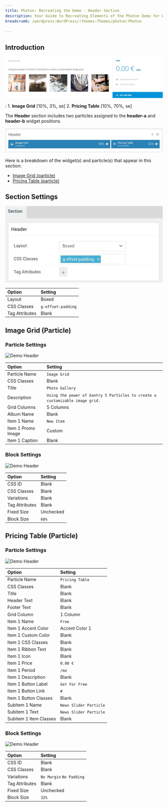 ```yaml
---
title: Photon: Recreating the Demo - Header Section
description: Your Guide to Recreating Elements of the Photon Demo for WordPress
breadcrumb: /wordpress:WordPress/!themes:Themes/photon:Photon

---
```


## Introduction

![](assets/demo_3.jpeg)

:	1. **Image Grid** [10%, 3%, se]
	2. **Pricing Table** [10%, 70%, se]

The **Header** section includes two particles assigned to the **header-a** and **header-b** widget positions.

![](assets/home_header.jpeg)

Here is a breakdown of the widget(s) and particle(s) that appear in this section:

* [Image Grid (particle)](#image-grid-(particle))
* [Pricing Table (particle)](#pricing-grid-(particle))

## Section Settings

![](assets/demo_header_settings.jpeg)

| Option           | Setting            |
| :--------------- | :----------        |
| Layout           | Boxed              |
| CSS Classes      | `g-offset-padding` |
| Tag Attributes   | Blank              |

## Image Grid (Particle)

### Particle Settings

![Demo Header](demo_header_1.jpeg)

| Option             | Setting                                                                      |
| :-----             | :-----                                                                       |
| Particle Name      | `Image Grid`                                                                 |
| CSS Classes        | Blank                                                                        |
| Title              | `Photo Gallery`                                                              |
| Description        | `Using the power of Gantry 5 Particles to create a customizable image grid.` |
| Grid Columns       | 5 Columns                                                                    |
| Album Name         | Blank                                                                        |
| Item 1 Name        | `New Item`                                                                   |
| Item 1 Promo Image | Custom                                                                       |
| Item 1 Caption     | Blank                                                                        |

### Block Settings

![Demo Header](demo_header_2.jpeg)

| Option         | Setting   |
| :-----         | :-----    |
| CSS ID         | Blank     |
| CSS Classes    | Blank     |
| Variations     | Blank     |
| Tag Attributes | Blank     |
| Fixed Size     | Unchecked |
| Block Size     | `68%`     |

## Pricing Table (Particle)

### Particle Settings

![Demo Header](demo_header_3.jpeg)

| Option                 | Setting                |
| :-----                 | :-----                 |
| Particle Name          | `Pricing Table`        |
| CSS Classes            | Blank                  |
| Title                  | Blank                  |
| Header Text            | Blank                  |
| Footer Text            | Blank                  |
| Grid Column            | 1 Column               |
| Item 1 Name            | `Free`                 |
| Item 1 Accent Color    | Accent Color 1         |
| Item 1 Custom Color    | Blank                  |
| Item 1 CSS Classes     | Blank                  |
| Item 1 Ribbon Text     | Blank                  |
| Item 1 Icon            | Blank                  |
| Item 1 Price           | `0.00 €`               |
| Item 1 Period          | `/mo`                  |
| Item 1 Description     | Blank                  |
| Item 1 Button Label    | `Get For Free`         |
| Item 1 Button Link     | `#`                    |
| Item 1 Button Classes  | Blank                  |
| Subitem 1 Name         | `News Slider Particle` |
| Subitem 1 Text         | `News Slider Particle` |
| Subitem 1 Item Classes | Blank                  |

### Block Settings

![Demo Header](demo_header_4.jpeg)

| Option         | Setting                  |
| :-----         | :-----                   |
| CSS ID         | Blank                    |
| CSS Classes    | Blank                    |
| Variations     | `No Margin` `No Padding` |
| Tag Attributes | Blank                    |
| Fixed Size     | Unchecked                |
| Block Size     | `32%`                    |

